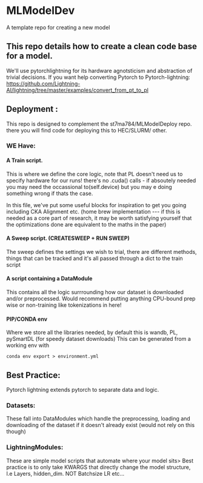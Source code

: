 # MLModelDev
A template repo for creating a new model

## This repo details how to create a clean code base for a model. 
We'll use pytorchlightning for its hardware agnotsticism and abstraction of trivial decisions. 
If you want help converting Pytorch to Pytorch-lightning: https://github.com/Lightning-AI/lightning/tree/master/examples/convert_from_pt_to_pl


## Deployment : 
This repo is designed to complement the  st7ma784/MLModelDeploy repo. there you will find code for deploying this to HEC/SLURM/ other.
### WE Have: 

#### A Train script. 
This is where we define the core logic, note that PL doesn't need us to specify hardware for our runs! there's no .cuda() calls - if absoutely needed you may need the occassional to(self.device) but you may e doing something wrong if thats the case. 

In this file, we've put some useful blocks for inspiration to get you going including CKA Alignment etc. (home brew implementation --- if this is needed as a core part of research, it may be worth satisfying yourself that the optimizations done are equivalent to the maths in the paper) 


#### A Sweep script. (CREATESWEEP + RUN SWEEP) 
The sweep defines the settings we wish to trial, there are different methods, things that can be tracked and it's all passed through a dict to the train script

#### A script containing a DataModule
This contains all the logic surrrounding how our dataset is downloaded and/or preprocessed. Would recommend putting anything CPU-bound prep wise or non-training like tokenizations in here! 

#### PIP/CONDA env
Where we store all the libraries needed, by default this is wandb, PL, pySmartDL (for speedy dataset downloads) 
This can be generated from a working env with 
```
conda env export > environment.yml
```
## Best Practice:

Pytorch lightning extends pytorch to separate data and logic. 

### Datasets: 
These fall into DataModules which handle the preprocessing, loading and downloading of the dataset if it doesn't already exist (would not rely on this though) 

### LightningModules:

These are simple model scripts that automate where your model sits> Best practice is to only take KWARGS that directly change the model structure, I.e Layers, hidden_dim.  NOT Batchsize LR etc...  

